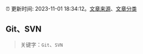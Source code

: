 :alarm_clock: 更新时间: 2023-11-01 18:34:12。[文章来源](/README.md)、[文章分类](/TAGS.md)

## Git、SVN


> 关键字：`Git`、`SVN`



